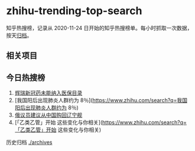 # zhihu-trending-top-search

知乎热搜榜，记录从 2020-11-24
日开始的知乎热搜榜单。每小时抓取一次数据，按天[归档](./archives)。

## 相关项目

## 今日热搜榜

<!-- BEGIN -->
<!-- 最后更新时间 Mon Jan 09 2023 17:08:36 GMT+0800 (China Standard Time) -->

1. [辉瑞新冠药未能纳入医保目录](https://www.zhihu.com/search?q=辉瑞新冠药未能纳入医保目录)
1. [我国阳后出现肺炎人群约为
   8％](https://www.zhihu.com/search?q=我国阳后出现肺炎人群约为 8％)
1. [俄议员建议从中国购回辽宁舰](https://www.zhihu.com/search?q=俄议员建议从中国购回辽宁舰)
1. [「乙类乙管」开始
   这些变化与你相关](https://www.zhihu.com/search?q=「乙类乙管」开始
   这些变化与你相关)

<!-- END -->

历史归档 [./archives](./archives)

